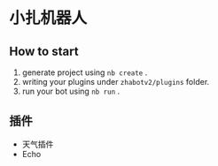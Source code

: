 # 小扎机器人

## How to start

1. generate project using `nb create` .
2. writing your plugins under `zhabotv2/plugins` folder.
3. run your bot using `nb run` .

## 插件

- 天气插件
- Echo